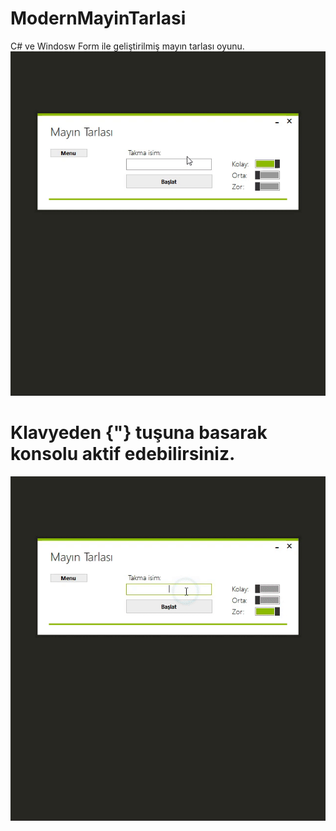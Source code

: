 # ModernMayinTarlasi
C# ve Windosw Form ile geliştirilmiş mayın tarlası oyunu.
![](MMT.gif)

# Klavyeden {"} tuşuna basarak konsolu aktif edebilirsiniz.
![](M_Consol.gif)